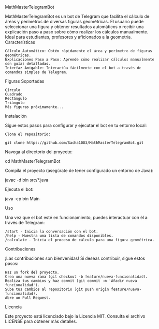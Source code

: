 MathMasterTelegramBot

MathMasterTelegramBot es un bot de Telegram que facilita el cálculo de áreas y perímetros de diversas figuras geométricas. El usuario puede seleccionar una figura y obtener resultados automáticos o recibir una explicación paso a paso sobre cómo realizar los cálculos manualmente. Ideal para estudiantes, profesores y aficionados a la geometría.
Características

    Cálculo Automático: Obtén rápidamente el área y perímetro de figuras geométricas.
    Explicaciones Paso a Paso: Aprende cómo realizar cálculos manualmente con guías detalladas.
    Interfaz Amigable: Interactúa fácilmente con el bot a través de comandos simples de Telegram.

Figuras Soportadas

    Círculo
    Cuadrado
    Rectángulo
    Triángulo
    Más figuras próximamente...

Instalación

Sigue estos pasos para configurar y ejecutar el bot en tu entorno local:

    Clona el repositorio:

    git clone https://github.com/Sacha1083/MathMasterTelegramBot.git

Navega al directorio del proyecto:

cd MathMasterTelegramBot

Compila el proyecto (asegúrate de tener configurado un entorno de Java):

javac -d bin src/*.java

Ejecuta el bot:

java -cp bin Main

Uso

Una vez que el bot esté en funcionamiento, puedes interactuar con él a través de Telegram:

    /start - Inicia la conversación con el bot.
    /help - Muestra una lista de comandos disponibles.
    /calculate - Inicia el proceso de cálculo para una figura geométrica.

Contribuciones

¡Las contribuciones son bienvenidas! Si deseas contribuir, sigue estos pasos:

    Haz un fork del proyecto.
    Crea una nueva rama (git checkout -b feature/nueva-funcionalidad).
    Realiza tus cambios y haz commit (git commit -m 'Añadir nueva funcionalidad').
    Sube tus cambios al repositorio (git push origin feature/nueva-funcionalidad).
    Abre un Pull Request.

Licencia

Este proyecto está licenciado bajo la Licencia MIT. Consulta el archivo LICENSE para obtener más detalles.
